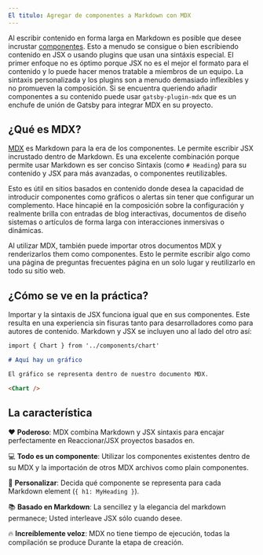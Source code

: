 ```yaml
---
El titulo: Agregar de componentes a Markdown con MDX
---
```


Al escribir contenido en forma larga en Markdown es posible que desee incrustar [componentes](/docs/glossary/#component).
Esto a menudo se consigue o bien escribiendo contenido en JSX o usando plugins que usan una sintáxis especial. 
El primer enfoque no es óptimo porque JSX no es el mejor
el formato para el contenido y lo puede hacer menos tratable a miembros de un equipo. La sintaxis 
personalizada y los plugins son a menudo demasiado inflexibles y no promueven la composición. Si
se encuentra queriendo añadir componentes a su contenido puede usar
`gatsby-plugin-mdx` que es un enchufe de unión de Gatsby para integrar MDX en su proyecto.

## ¿Qué es MDX?

[MDX][mdx] es Markdown para la era de los componentes.
Le permite escribir JSX incrustado dentro de Markdown.
Es una excelente combinación porque permite usar Markdown es ser conciso
Sintaxis (como `# Heading`) para su contenido y JSX para más avanzadas, 
o componentes reutilizables.

Esto es útil en sitios basados en contenido donde desea la capacidad 
de introducir componentes como gráficos o alertas sin tener que 
configurar un complemento. Hace hincapié en la composición sobre la configuración
y realmente brilla con entradas de blog interactivas, documentos de diseño
sistemas o artículos de forma larga con interacciones
inmersivas o dinámicas.

Al utilizar MDX, también puede importar otros documentos MDX y renderizarlos
them como componentes. Esto le permite escribir algo como una página de preguntas frecuentes
página en un solo lugar y reutilizarlo en todo su sitio web.

## ¿Cómo se ve en la práctica?

Importar y la sintaxis de JSX funciona igual que en sus componentes. Este
resulta en una experiencia sin fisuras tanto para desarrolladores como para autores de contenido.
Markdown y JSX se incluyen uno al lado del otro así:

```md
import { Chart } from '../components/chart'

# Aquí hay un gráfico

El gráfico se representa dentro de nuestro documento MDX.

<Chart />
```

## La característica

❤️ **Poderoso**: MDX combina Markdown y JSX sintaxis para encajar perfectamente en
Reaccionar/JSX proyectos basados en.

💻 **Todo es un componente**: Utilizar los componentes existentes dentro de su
MDX y la importación de otros MDX archivos como plain componentes.

🔧 **Personalizar**: Decida qué componente se representa para cada Markdown
element (`{ h1: MyHeading }`).

📚 **Basado en Markdown**: La sencillez y la elegancia del markdown permanece;
Usted interleave JSX sólo cuando desee.

🔥 **Increíblemente veloz**: MDX no tiene tiempo de ejecución, todas la compilación se produce
Durante la etapa de creación.

<GuideList slug={props.slug} />

[mdx]: https://mdxjs.com
